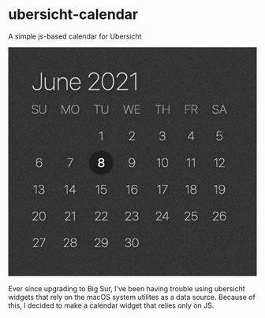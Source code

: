 # ubersicht-calendar
A simple js-based calendar for Ubersicht

![Screenshot of calendar](/screenshot.png?raw=true)

Ever since upgrading to Big Sur, I've been having trouble using ubersicht widgets that rely on the macOS system utilites as a data source.  Because of this, I decided to make a calendar widget that relies only on JS.